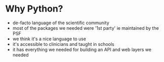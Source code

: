# Why Python?

* de-facto language of the scientific community
* most of the packages we needed were '1st party' ie maintained by the PSF
* we think it's a nice language to use
* it's accessible to clinicians and taught in schools
* it has everything we needed for building an API and web layers we needed